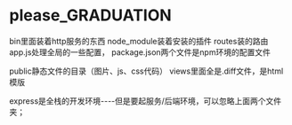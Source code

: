# please_GRADUATION
bin里面装着http服务的东西
node_module装着安装的插件
routes装的路由
app.js处理全局的一些配置，
package.json两个文件是npm环境的配置文件

public静态文件的目录（图片、js、css代码）
views里面全是.diff文件，是html模版

express是全栈的开发环境----但是要起服务/后端环境，可以忽略上面两个文件夹；


